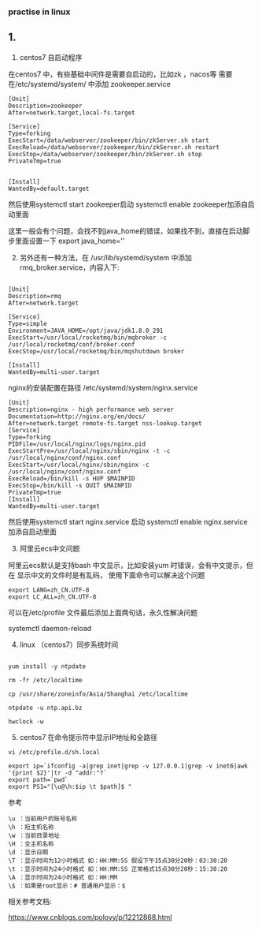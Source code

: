 ### practise in linux


## 1.


1. centos7 自启动程序

在centos7 中，有些基础中间件是需要自启动的，比如zk ，nacos等
需要在/etc/systemd/system/ 中添加 zookeeper.service

```
[Unit]
Description=zookeeper
After=network.target,local-fs.target

[Service]
Type=forking
ExecStart=/data/webserver/zookeeper/bin/zkServer.sh start
ExecReload=/data/webserver/zookeeper/bin/zkServer.sh restart
ExecStop=/data/webserver/zookeeper/bin/zkServer.sh stop
PrivateTmp=true


[Install]
WantedBy=default.target

```
然后使用systemctl start zookeeper启动
systemctl enable zookeeper加添自启动里面

这里一般会有个问题，会找不到java_home的错误，如果找不到，直接在启动脚步里面设置一下 export java_home=''



2. 另外还有一种方法，在 /usr/lib/systemd/system 中添加 rmq_broker.service，内容入下:

```

[Unit]
Description=rmq
After=network.target

[Service]
Type=simple
Environment=JAVA_HOME=/opt/java/jdk1.8.0_291
ExecStart=/usr/local/rocketmq/bin/mqbroker -c /usr/local/rocketmq/conf/broker.conf
ExecStop=/usr/local/rocketmq/bin/mqshutdown broker

[Install]
WantedBy=multi-user.target

```

nginx的安装配置在路径 /etc/systemd/system/nginx.service

```
[Unit]
Description=nginx - high performance web server
Documentation=http://nginx.org/en/docs/
After=network.target remote-fs.target nss-lookup.target
[Service]
Type=forking
PIDFile=/usr/local/nginx/logs/nginx.pid
ExecStartPre=/usr/local/nginx/sbin/nginx -t -c /usr/local/nginx/conf/nginx.conf
ExecStart=/usr/local/nginx/sbin/nginx -c /usr/local/nginx/conf/nginx.conf
ExecReload=/bin/kill -s HUP $MAINPID
ExecStop=/bin/kill -s QUIT $MAINPID
PrivateTmp=true
[Install]
WantedBy=multi-user.target

```
然后使用systemctl start nginx.service 启动
systemctl enable nginx.service 加添自启动里面


3. 阿里云ecs中文问题

阿里云ecs默认是支持bash 中文显示，比如安装yum 时错误，会有中文提示，但在 显示中文的文件时是有乱码，
使用下面命令可以解决这个问题

```
export LANG=zh_CN.UTF-8
export LC_ALL=zh_CN.UTF-8

```

可以在/etc/profile 文件最后添加上面两句话，永久性解决问题


systemctl daemon-reload

4. linux （centos7）同步系统时间

````

yum install -y ntpdate

rm -fr /etc/localtime

cp /usr/share/zoneinfo/Asia/Shanghai /etc/localtime

ntpdate -u ntp.api.bz

hwclock -w

````


5. centos7 在命令提示符中显示IP地址和全路径

````
vi /etc/profile.d/sh.local

export ip=`ifconfig -a|grep inet|grep -v 127.0.0.1|grep -v inet6|awk '{print $2}'|tr -d "addr:"?`
export path=`pwd`
export PS1="[\u@\h:$ip \t $path]$ "

````

参考

```
\u ：当前用户的账号名称
\h ：短主机名称
\w ：当前目录地址
\H ：全主机名称
\d ：显示日期
\T ：显示时间为12小时格式 如：HH:MM:SS 假设下午15点30分20秒：03:30:20
\t ：显示时间为24小时格式 如：HH:MM:SS 正常格式15点30分20秒：15:30:20
\A ：显示时间为24小时格式 如：HH:MM
\$ ：如果是root显示：# 普通用户显示：$

```
相关参考文档:

<a href="https://www.cnblogs.com/poloyy/p/12212868.html">https://www.cnblogs.com/poloyy/p/12212868.html</a>

